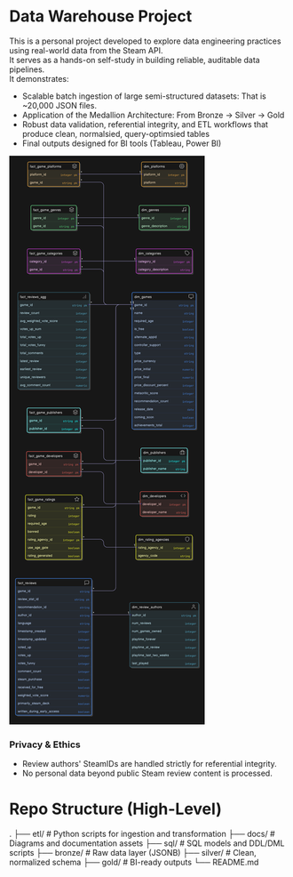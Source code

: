 # Data Warehouse Project
This is a personal project developed to explore data engineering practices using real-world data from the Steam API.  
It serves as a hands-on self-study in building reliable, auditable data pipelines.  
It demonstrates:
  - Scalable batch ingestion of large semi-structured datasets: That is ~20,000 JSON files.
  - Application of the Medallion Architecture: From Bronze -> Silver -> Gold
  - Robust data validation, referential integrity, and ETL workflows that produce clean, normalsied, query-optimsied tables
  - Final outputs designed for BI tools (Tableau, Power BI)  

![Data Model](docs/gold.model.png)

### Privacy & Ethics
- Review authors' SteamIDs are handled strictly for referential integrity.  
- No personal data beyond public Steam review content is processed.  

# Repo Structure (High-Level)
.
├── etl/                  # Python scripts for ingestion and transformation
├── docs/                 # Diagrams and documentation assets
├── sql/                  # SQL models and DDL/DML scripts
├── bronze/               # Raw data layer (JSONB)
├── silver/               # Clean, normalized schema
├── gold/                 # BI-ready outputs
└── README.md
